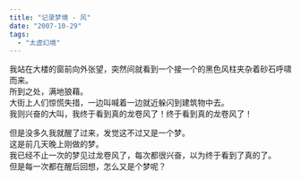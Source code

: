 ```yaml
---
title: "记录梦境 - 风"
date: "2007-10-29"
tags: 
  - "太虚幻境"
---
```


我站在大楼的窗前向外张望，突然间就看到一个接一个的黑色风柱夹杂着砂石呼啸而来。  
所到之处，满地狼藉。  
大街上人们惊慌失措，一边叫喊着一边就近躲闪到建筑物中去。  
我则兴奋的大叫，我终于看到真的龙卷风了！终于看到真的龙卷风了！  
  
但是没多久我就醒了过来，发觉这不过又是一个梦。  
这是前几天晚上刚做的梦。  
我已经不止一次的梦见过龙卷风了，每次都很兴奋，以为终于看到了真的了。  
但是每一次都在醒后回想，怎么又是个梦呢？  

